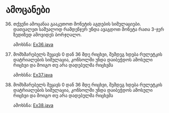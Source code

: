 # ამოცანები

36. თქვენი ამოცანაა გააკეთოთ მონეტის აგდების სიმულაციები. დათვალეთ საშუალოდ რამდენჯერ უნდა ავაგდოთ მონეტა რათა 3-ჯერ ზედიზედ ამოვიდეს ბორჯღალო.

    ამოხსნა: [Ex36.java](Ex36.java)

37. მომხმარებელს შეყავს 0 დან 36 მდე რიცხვი, შემდეგ ხდება რულეტკის დატრიალების სიმულაცია, კონსოლში უნდა დაიბეჭდოს ამოსული რიცხვი და მოიგო თუ არა დადებულმა რიცხვმა

    ამოხსნა: [Ex37.java](Ex37.java)

38. მომხმარებელს შეყავს 0 დან 36 მდე რიცხვი, შემდეგ ხდება რულეტკის დატრიალების სიმულაცია, კონსოლში უნდა დაიბეჭდოს ამოსული რიცხვი და მოიგო თუ არა დადებულმა რიცხვმა

    ამოხსნა: [Ex38.java](Ex38.java)
